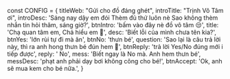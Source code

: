 const CONFIG = {
titleWeb: "Gửi cho đồ đáng ghét",
introTitle: "Trịnh Vô Tâm ơi",
introDesc: 'Sáng nay dậy em đói 
Thèm đủ thứ luôn nè
Sao không thèm nhắn tin hỏi thăm, sáng giờ?',
btnIntro: 'bấm vào đây nè đồ vô tâm 😒',
title: 'Chạ quan tâm em, Chả hiểu em 🥺',
desc: 'Biết lỗi của mình chưa tên kia?',
btnYes: 'lớn rùi tự đi mà ăn',
btnNo: 'thưn bé',
question: 'Sao lại là câu trả lời này, thì ra anh hong thưn bé đún hem 🥺',
btnReply: 'trả lời Yes/No đúng mới i tiếp được',
reply: ' No',
mess: 'Biết ngay là No mà. Anh hem thưn bé',
messDesc: 'phạt anh phải dạy bơi không công cho bé!',
btnAccept: 'Ok, anh sẽ mua kem cho bé nữa.',
}
